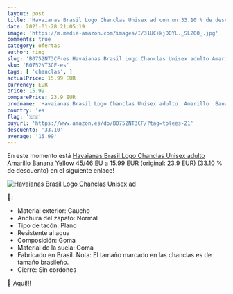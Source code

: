 ```yaml
---
layout: post
title: 'Havaianas Brasil Logo Chanclas Unisex ad con un 33.10 % de descuento'
date: 2021-01-28 21:05:19
image: 'https://m.media-amazon.com/images/I/31UC+kjDDYL._SL200_.jpg'
comments: true
category: ofertas
author: ring
slug: 'B0752NT3CF-es Havaianas Brasil Logo Chanclas Unisex adulto Amarillo...'
sku: 'B0752NT3CF-es'
tags: [ 'chanclas', ]
actualPrice: 15.99 EUR
currency: EUR
price: 15.99
comparePrice: 23.9 EUR
prodname: 'Havaianas Brasil Logo Chanclas Unisex adulto  Amarillo  Banana Yellow   45/46 EU'
country: 'es'
flag: '🇪🇸'
buyurl: 'https://www.amazon.es/dp/B0752NT3CF/?tag=tolees-21'
descuento: '33.10'
average: '15.99'
---
```


En este momento está [Havaianas Brasil Logo Chanclas Unisex adulto  Amarillo  Banana Yellow   45/46 EU](https://www.amazon.es/dp/B0752NT3CF/?tag=tolees-21) a 15.99 EUR (original: 23.9 EUR) (33.10 %  de descuento) en el siguiente enlace!

[![Havaianas Brasil Logo Chanclas Unisex ad](https://m.media-amazon.com/images/I/31UC+kjDDYL._SL200_.jpg)](https://www.amazon.es/dp/B0752NT3CF/?tag=tolees-21)

🔎:

- Material exterior: Caucho
- Anchura del zapato: Normal
- Tipo de tacón: Plano
- Resistente al agua
- Composición: Goma
- Material de la suela: Goma
- Fabricado en Brasil. Nota: El tamaño marcado en las chanclas es de tamaño brasileño.
- Cierre: Sin cordones

[🛒 Aquí!!!](https://www.amazon.es/dp/B0752NT3CF/?tag=tolees-21)
